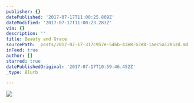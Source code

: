 ```yaml
---
publisher: {}
datePublished: '2017-07-17T11:00:25.809Z'
dateModified: '2017-07-17T11:00:23.283Z'
via: {}
description: ''
title: Beauty and Grace
sourcePath: _posts/2017-07-17-317c957e-546b-43e8-b3e8-1aec5a12852d.md
inFeed: true
author: []
starred: true
datePublishedOriginal: '2017-07-17T10:59:46.452Z'
_type: Blurb

---
```

![](https://the-grid-user-content.s3-us-west-2.amazonaws.com/7fcf5722-8b87-4ab0-9b58-e6a3af0a9b08.jpg)